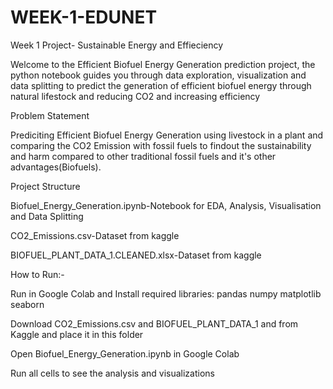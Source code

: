 # WEEK-1-EDUNET
Week 1 Project- Sustainable Energy and Effieciency


Welcome to the Efficient Biofuel Energy Generation prediction project, the python notebook guides you through data exploration, visualization and data splitting to predict the generation of efficient biofuel energy through natural lifestock and reducing CO2 and increasing efficiency


Problem Statement 

Prediciting Efficient Biofuel Energy Generation using livestock in a plant and comparing the CO2 Emission with fossil fuels to findout the sustainability and harm compared to other traditional fossil fuels and it's other advantages(Biofuels).

Project Structure 

Biofuel_Energy_Generation.ipynb-Notebook for EDA, Analysis, Visualisation and Data Splitting

CO2_Emissions.csv-Dataset from kaggle

BIOFUEL_PLANT_DATA_1.CLEANED.xlsx-Dataset from kaggle

 
How to Run:-




Run in Google Colab and Install required libraries:
pandas
numpy
matplotlib
seaborn


Download CO2_Emissions.csv and BIOFUEL_PLANT_DATA_1 and  from Kaggle and place it in this folder


Open Biofuel_Energy_Generation.ipynb in Google Colab


Run all cells to see the analysis and visualizations
